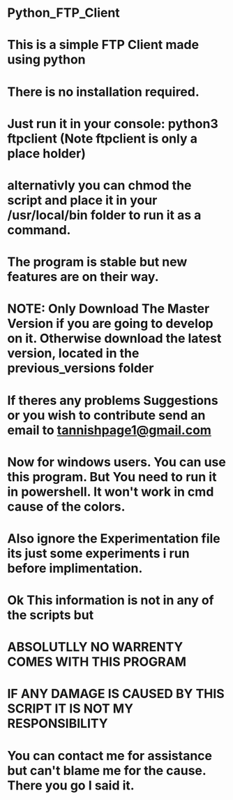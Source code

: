 # Python_FTP_Client

# This is a simple FTP Client made using python
# There is no installation required.
# Just run it in your console: python3 ftpclient (Note ftpclient is only a place holder)
# alternativly you can chmod the script and place it in your /usr/local/bin folder to run it as a command.
# The program is stable but new features are on their way. 
# NOTE: Only Download The Master Version if you are going to develop on it. Otherwise download the latest version, located in the previous_versions folder
# If theres any problems Suggestions or you wish to contribute send an email to tannishpage1@gmail.com

# Now for windows users. You can use this program. But You need to run it in powershell. It won't work in cmd cause of the colors.
# 
# Also ignore the Experimentation file its just some experiments i run before implimentation.

# Ok This information is not in any of the scripts but 
# ABSOLUTLLY NO WARRENTY COMES WITH THIS PROGRAM
# IF ANY DAMAGE IS CAUSED BY THIS SCRIPT IT IS NOT MY RESPONSIBILITY
# You can contact me for assistance but can't blame me for the cause. There you go I said it.
